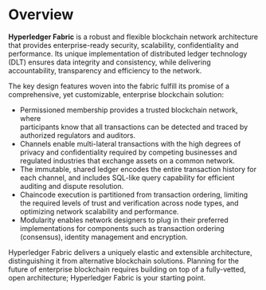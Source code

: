 # Overview

**Hyperledger Fabric** is a robust and flexible blockchain network architecture
that provides enterprise-ready security, scalability, confidentiality and
performance. Its unique implementation of distributed ledger technology (DLT)
ensures data integrity and consistency, while delivering accountability,
transparency and efficiency to the network.

The key design features woven into the fabric fulfill its promise of a
comprehensive, yet customizable, enterprise blockchain solution:

- Permissioned membership provides a trusted blockchain network, where  
participants know that all transactions can be detected and traced by authorized
regulators and auditors.
- Channels enable multi-lateral transactions with the high degrees of privacy
and confidentiality required by competing businesses and regulated industries
that exchange assets on a common network.
- The immutable, shared ledger encodes the entire transaction history for each
channel, and includes SQL-like query capability for efficient auditing and
dispute resolution.
- Chaincode execution is partitioned from transaction ordering, limiting
the required levels of trust and verification across node types, and optimizing
network scalability and performance.
- Modularity enables network designers to plug in their preferred
implementations for components such as transaction ordering (consensus),
identity management and encryption.

Hyperledger Fabric delivers a uniquely elastic and extensible architecture,
distinguishing it from alternative blockchain solutions. Planning for the
future of enterprise blockchain requires building on top of a fully-vetted,
open architecture; Hyperledger Fabric is your starting point.

